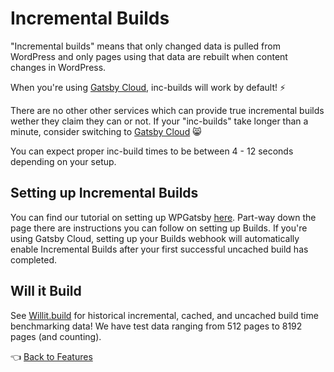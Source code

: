 # Incremental Builds

"Incremental builds" means that only changed data is pulled from WordPress and only pages using that data are rebuilt when content changes in WordPress.

When you're using [Gatsby Cloud](https://www.gatsbyjs.com/), inc-builds will work by default! :zap:

There are no other other services which can provide true incremental builds wether they claim they can or not. If your "inc-builds" take longer than a minute, consider switching to [Gatsby Cloud](https://www.gatsbyjs.com/) :smile_cat:

You can expect proper inc-build times to be between 4 - 12 seconds depending on your setup.



## Setting up Incremental Builds

You can find our tutorial on setting up WPGatsby [here](../tutorials/configuring-wp-gatsby.md#setting-up-preview). Part-way down the page there are instructions you can follow on setting up Builds. If you're using Gatsby Cloud, setting up your Builds webhook will automatically enable Incremental Builds after your first successful uncached build has completed.



## Will it Build

See [Willit.build](https://willit.build/details/type/blog/source/wordpress/page-count/8192) for historical incremental, cached, and uncached build time benchmarking data! We have test data ranging from 512 pages to 8192 pages (and counting).



:point_left: [Back to Features](./index.md)

